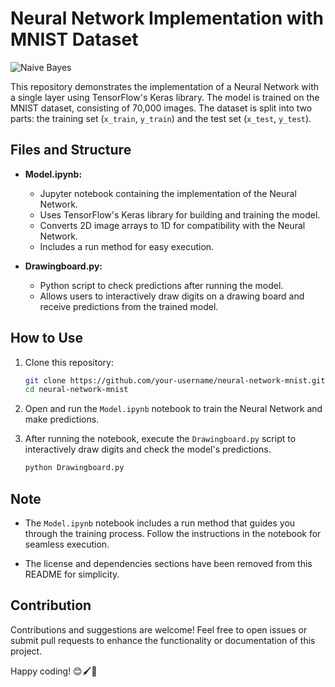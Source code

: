 # Neural Network Implementation with MNIST Dataset

 ![Naive Bayes](https://img.shields.io/badge/Implementation-Nural%20Network-darkred) 

This repository demonstrates the implementation of a Neural Network with a single layer using TensorFlow's Keras library. The model is trained on the MNIST dataset, consisting of 70,000 images. The dataset is split into two parts: the training set (`x_train`, `y_train`) and the test set (`x_test`, `y_test`).

## Files and Structure

- **Model.ipynb:**
  - Jupyter notebook containing the implementation of the Neural Network.
  - Uses TensorFlow's Keras library for building and training the model.
  - Converts 2D image arrays to 1D for compatibility with the Neural Network.
  - Includes a run method for easy execution.

- **Drawingboard.py:**
  - Python script to check predictions after running the model.
  - Allows users to interactively draw digits on a drawing board and receive predictions from the trained model.

## How to Use

1. Clone this repository:

   ```bash
   git clone https://github.com/your-username/neural-network-mnist.git
   cd neural-network-mnist
   ```

2. Open and run the `Model.ipynb` notebook to train the Neural Network and make predictions.

3. After running the notebook, execute the `Drawingboard.py` script to interactively draw digits and check the model's predictions.

   ```bash
   python Drawingboard.py
   ```

## Note

- The `Model.ipynb` notebook includes a run method that guides you through the training process. Follow the instructions in the notebook for seamless execution.

- The license and dependencies sections have been removed from this README for simplicity.

## Contribution

Contributions and suggestions are welcome! Feel free to open issues or submit pull requests to enhance the functionality or documentation of this project.

Happy coding! 😊🖌️🤖
